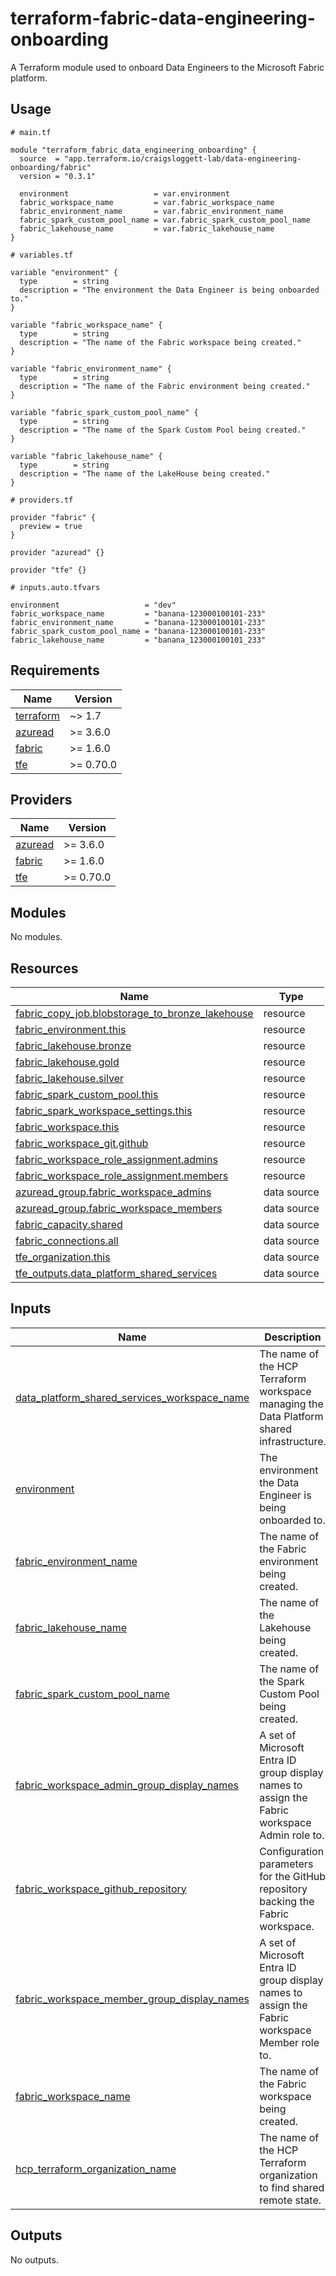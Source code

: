 # terraform-fabric-data-engineering-onboarding
A Terraform module used to onboard Data Engineers to the Microsoft Fabric platform.

<!-- BEGIN_TF_DOCS -->
## Usage

```hcl
# main.tf

module "terraform_fabric_data_engineering_onboarding" {
  source  = "app.terraform.io/craigsloggett-lab/data-engineering-onboarding/fabric"
  version = "0.3.1"

  environment                   = var.environment
  fabric_workspace_name         = var.fabric_workspace_name
  fabric_environment_name       = var.fabric_environment_name
  fabric_spark_custom_pool_name = var.fabric_spark_custom_pool_name
  fabric_lakehouse_name         = var.fabric_lakehouse_name
}

# variables.tf

variable "environment" {
  type        = string
  description = "The environment the Data Engineer is being onboarded to."
}

variable "fabric_workspace_name" {
  type        = string
  description = "The name of the Fabric workspace being created."
}

variable "fabric_environment_name" {
  type        = string
  description = "The name of the Fabric environment being created."
}

variable "fabric_spark_custom_pool_name" {
  type        = string
  description = "The name of the Spark Custom Pool being created."
}

variable "fabric_lakehouse_name" {
  type        = string
  description = "The name of the LakeHouse being created."
}

# providers.tf

provider "fabric" {
  preview = true
}

provider "azuread" {}

provider "tfe" {}

# inputs.auto.tfvars

environment                   = "dev"
fabric_workspace_name         = "banana-123000100101-233"
fabric_environment_name       = "banana-123000100101-233"
fabric_spark_custom_pool_name = "banana-123000100101-233"
fabric_lakehouse_name         = "banana_123000100101_233"
```

## Requirements

| Name | Version |
|------|---------|
| <a name="requirement_terraform"></a> [terraform](#requirement\_terraform) | ~> 1.7 |
| <a name="requirement_azuread"></a> [azuread](#requirement\_azuread) | >= 3.6.0 |
| <a name="requirement_fabric"></a> [fabric](#requirement\_fabric) | >= 1.6.0 |
| <a name="requirement_tfe"></a> [tfe](#requirement\_tfe) | >= 0.70.0 |

## Providers

| Name | Version |
|------|---------|
| <a name="provider_azuread"></a> [azuread](#provider\_azuread) | >= 3.6.0 |
| <a name="provider_fabric"></a> [fabric](#provider\_fabric) | >= 1.6.0 |
| <a name="provider_tfe"></a> [tfe](#provider\_tfe) | >= 0.70.0 |

## Modules

No modules.

## Resources

| Name | Type |
|------|------|
| [fabric_copy_job.blobstorage_to_bronze_lakehouse](https://registry.terraform.io/providers/microsoft/fabric/latest/docs/resources/copy_job) | resource |
| [fabric_environment.this](https://registry.terraform.io/providers/microsoft/fabric/latest/docs/resources/environment) | resource |
| [fabric_lakehouse.bronze](https://registry.terraform.io/providers/microsoft/fabric/latest/docs/resources/lakehouse) | resource |
| [fabric_lakehouse.gold](https://registry.terraform.io/providers/microsoft/fabric/latest/docs/resources/lakehouse) | resource |
| [fabric_lakehouse.silver](https://registry.terraform.io/providers/microsoft/fabric/latest/docs/resources/lakehouse) | resource |
| [fabric_spark_custom_pool.this](https://registry.terraform.io/providers/microsoft/fabric/latest/docs/resources/spark_custom_pool) | resource |
| [fabric_spark_workspace_settings.this](https://registry.terraform.io/providers/microsoft/fabric/latest/docs/resources/spark_workspace_settings) | resource |
| [fabric_workspace.this](https://registry.terraform.io/providers/microsoft/fabric/latest/docs/resources/workspace) | resource |
| [fabric_workspace_git.github](https://registry.terraform.io/providers/microsoft/fabric/latest/docs/resources/workspace_git) | resource |
| [fabric_workspace_role_assignment.admins](https://registry.terraform.io/providers/microsoft/fabric/latest/docs/resources/workspace_role_assignment) | resource |
| [fabric_workspace_role_assignment.members](https://registry.terraform.io/providers/microsoft/fabric/latest/docs/resources/workspace_role_assignment) | resource |
| [azuread_group.fabric_workspace_admins](https://registry.terraform.io/providers/hashicorp/azuread/latest/docs/data-sources/group) | data source |
| [azuread_group.fabric_workspace_members](https://registry.terraform.io/providers/hashicorp/azuread/latest/docs/data-sources/group) | data source |
| [fabric_capacity.shared](https://registry.terraform.io/providers/microsoft/fabric/latest/docs/data-sources/capacity) | data source |
| [fabric_connections.all](https://registry.terraform.io/providers/microsoft/fabric/latest/docs/data-sources/connections) | data source |
| [tfe_organization.this](https://registry.terraform.io/providers/hashicorp/tfe/latest/docs/data-sources/organization) | data source |
| [tfe_outputs.data_platform_shared_services](https://registry.terraform.io/providers/hashicorp/tfe/latest/docs/data-sources/outputs) | data source |

## Inputs

| Name | Description | Type | Default | Required |
|------|-------------|------|---------|:--------:|
| <a name="input_data_platform_shared_services_workspace_name"></a> [data\_platform\_shared\_services\_workspace\_name](#input\_data\_platform\_shared\_services\_workspace\_name) | The name of the HCP Terraform workspace managing the Data Platform shared infrastructure. | `string` | `"azure-fabric-shared-services"` | no |
| <a name="input_environment"></a> [environment](#input\_environment) | The environment the Data Engineer is being onboarded to. | `string` | n/a | yes |
| <a name="input_fabric_environment_name"></a> [fabric\_environment\_name](#input\_fabric\_environment\_name) | The name of the Fabric environment being created. | `string` | n/a | yes |
| <a name="input_fabric_lakehouse_name"></a> [fabric\_lakehouse\_name](#input\_fabric\_lakehouse\_name) | The name of the Lakehouse being created. | `string` | n/a | yes |
| <a name="input_fabric_spark_custom_pool_name"></a> [fabric\_spark\_custom\_pool\_name](#input\_fabric\_spark\_custom\_pool\_name) | The name of the Spark Custom Pool being created. | `string` | n/a | yes |
| <a name="input_fabric_workspace_admin_group_display_names"></a> [fabric\_workspace\_admin\_group\_display\_names](#input\_fabric\_workspace\_admin\_group\_display\_names) | A set of Microsoft Entra ID group display names to assign the Fabric workspace Admin role to. | `set(string)` | <pre>[<br/>  "Data Platform Engineering"<br/>]</pre> | no |
| <a name="input_fabric_workspace_github_repository"></a> [fabric\_workspace\_github\_repository](#input\_fabric\_workspace\_github\_repository) | Configuration parameters for the GitHub repository backing the Fabric workspace. | <pre>object({<br/>    owner = string<br/>    name  = string<br/>  })</pre> | <pre>{<br/>  "name": "microsoft-fabric-workspaces",<br/>  "owner": "craigsloggett-lab"<br/>}</pre> | no |
| <a name="input_fabric_workspace_member_group_display_names"></a> [fabric\_workspace\_member\_group\_display\_names](#input\_fabric\_workspace\_member\_group\_display\_names) | A set of Microsoft Entra ID group display names to assign the Fabric workspace Member role to. | `set(string)` | <pre>[<br/>  "Data Engineering"<br/>]</pre> | no |
| <a name="input_fabric_workspace_name"></a> [fabric\_workspace\_name](#input\_fabric\_workspace\_name) | The name of the Fabric workspace being created. | `string` | n/a | yes |
| <a name="input_hcp_terraform_organization_name"></a> [hcp\_terraform\_organization\_name](#input\_hcp\_terraform\_organization\_name) | The name of the HCP Terraform organization to find shared remote state. | `string` | `"craigsloggett-lab"` | no |

## Outputs

No outputs.
<!-- END_TF_DOCS -->